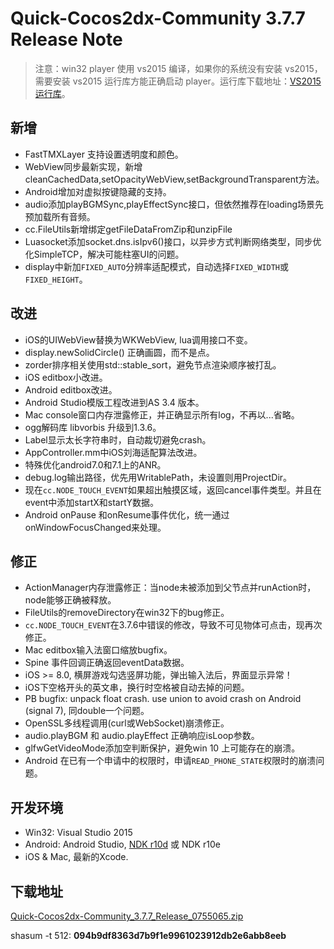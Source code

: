 # Quick-Cocos2dx-Community 3.7.7 Release Note

> 注意：win32 player 使用 vs2015 编译，如果你的系统没有安装 vs2015，需要安装 vs2015 运行库方能正确启动 player。运行库下载地址：[VS2015 运行库](https://pan.baidu.com/s/1mhW0OAG)。## 新增

* FastTMXLayer 支持设置透明度和颜色。
* WebView同步最新实现，新增cleanCachedData,setOpacityWebView,setBackgroundTransparent方法。
* Android增加对虚拟按键隐藏的支持。
* audio添加playBGMSync,playEffectSync接口，但依然推荐在loading场景先预加载所有音频。
* cc.FileUtils新增绑定getFileDataFromZip和unzipFile
* Luasocket添加socket.dns.isIpv6()接口，以异步方式判断网络类型，同步优化SimpleTCP，解决可能柱塞UI的问题。
* display中新加`FIXED_AUTO`分辨率适配模式，自动选择`FIXED_WIDTH`或 `FIXED_HEIGHT`。

## 改进

* iOS的UIWebView替换为WKWebView, lua调用接口不变。
* display.newSolidCircle() 正确画圆，而不是点。
* zorder排序相关使用std::stable_sort，避免节点渲染顺序被打乱。
* iOS editbox小改进。
* Android editbox改进。
* Android Studio模版工程改进到AS 3.4 版本。
* Mac console窗口内存泄露修正，并正确显示所有log，不再以...省略。
* ogg解码库 libvorbis 升级到1.3.6。
* Label显示太长字符串时，自动裁切避免crash。
* AppController.mm中iOS刘海适配算法改进。
* 特殊优化android7.0和7.1上的ANR。
* debug.log输出路径，优先用WritablePath，未设置则用ProjectDir。
* 现在`cc.NODE_TOUCH_EVENT`如果超出触摸区域，返回cancel事件类型。并且在event中添加startX和startY数据。
* Android onPause 和onResume事件优化，统一通过onWindowFocusChanged来处理。

## 修正

* ActionManager内存泄露修正：当node未被添加到父节点并runAction时，node能够正确被释放。
* FileUtils的removeDirectory在win32下的bug修正。
* `cc.NODE_TOUCH_EVENT`在3.7.6中错误的修改，导致不可见物体可点击，现再次修正。
* Mac editbox输入法窗口缩放bugfix。
* Spine 事件回调正确返回eventData数据。
* iOS >= 8.0, 横屏游戏勾选竖屏功能，弹出输入法后，界面显示异常！
* iOS下空格开头的英文串，换行时空格被自动去掉的问题。
* PB bugfix: unpack float crash. use union to avoid crash on Android (signal 7), 同double一个问题。
* OpenSSL多线程调用(curl或WebSocket)崩溃修正。
* audio.playBGM 和 audio.playEffect 正确响应isLoop参数。
* glfwGetVideoMode添加空判断保护，避免win 10 上可能存在的崩溃。
* Android 在已有一个申请中的权限时，申请`READ_PHONE_STATE`权限时的崩溃问题。

## 开发环境

* Win32: Visual Studio 2015
* Android: Android Studio, [NDK r10d](https://pan.baidu.com/s/1sjZMx6d) 或 NDK r10e
* iOS & Mac, 最新的Xcode.

## 下载地址

[Quick-Cocos2dx-Community_3.7.7_Release_0755065.zip](https://pan.baidu.com/s/1F8sgDV1k0adqwohi2Jwhpw)

shasum -t 512: **094b9df8363d7b9f1e9961023912db2e6abb8eeb**